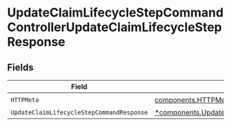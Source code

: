 # UpdateClaimLifecycleStepCommandControllerUpdateClaimLifecycleStepResponse


## Fields

| Field                                                                                                                     | Type                                                                                                                      | Required                                                                                                                  | Description                                                                                                               |
| ------------------------------------------------------------------------------------------------------------------------- | ------------------------------------------------------------------------------------------------------------------------- | ------------------------------------------------------------------------------------------------------------------------- | ------------------------------------------------------------------------------------------------------------------------- |
| `HTTPMeta`                                                                                                                | [components.HTTPMetadata](../../models/components/httpmetadata.md)                                                        | :heavy_check_mark:                                                                                                        | N/A                                                                                                                       |
| `UpdateClaimLifecycleStepCommandResponse`                                                                                 | [*components.UpdateClaimLifecycleStepCommandResponse](../../models/components/updateclaimlifecyclestepcommandresponse.md) | :heavy_minus_sign:                                                                                                        | N/A                                                                                                                       |